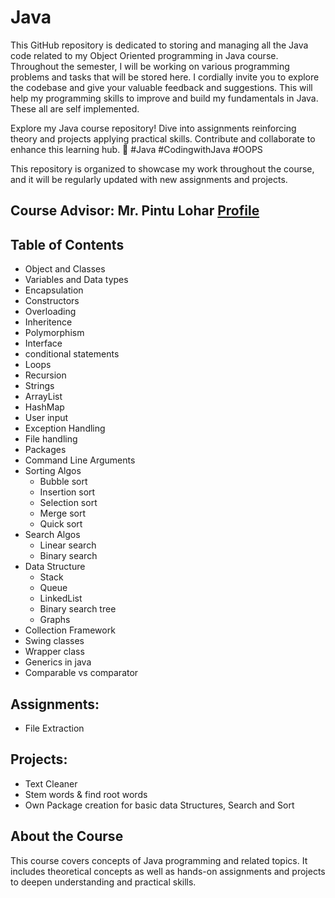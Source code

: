 # Java
This GitHub repository is dedicated to storing and managing all the Java code related to my Object Oriented programming in Java course. Throughout the semester, I will be working on various programming problems and tasks that will be stored here. I cordially invite you to explore the codebase and give your valuable feedback and suggestions. This will help my programming skills to improve and build my fundamentals in Java. These all are self implemented.

Explore my Java course repository! Dive into assignments reinforcing theory and projects applying practical skills. Contribute and collaborate to enhance this learning hub. 
🚀 #Java #CodingwithJava #OOPS

This repository is organized to showcase my work throughout the course, and it will be regularly updated with new assignments and projects.

## Course Advisor: Mr. Pintu Lohar [Profile](https://www.linkedin.com/in/pintu-lohar-00679a34?utm_source=share&utm_campaign=share_via&utm_content=profile&utm_medium=android_app)

## Table of Contents
- Object and Classes
- Variables and Data types
- Encapsulation
- Constructors
- Overloading
- Inheritence
- Polymorphism
- Interface
- conditional statements
- Loops
- Recursion
- Strings
- ArrayList
- HashMap
- User input
- Exception Handling
- File handling
- Packages
- Command Line Arguments
- Sorting Algos
  - Bubble sort
  - Insertion sort
  - Selection sort
  - Merge sort
  - Quick sort
- Search Algos
  - Linear search
  - Binary search
- Data Structure
  - Stack
  - Queue
  - LinkedList
  - Binary search tree
  - Graphs
- Collection Framework
- Swing classes
- Wrapper class
- Generics in java
- Comparable vs comparator
  
          
## Assignments:
- File Extraction

## Projects:
- Text Cleaner
- Stem words & find root words
- Own Package creation for basic data Structures, Search and Sort
  
## About the Course

This course covers concepts of Java programming and related topics. It includes theoretical concepts as well as hands-on assignments and projects to deepen understanding and practical skills.

